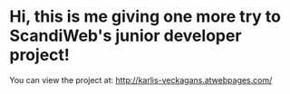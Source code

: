 # Hi, this is me giving one more try to ScandiWeb's junior developer project!
You can view the project at: http://karlis-veckagans.atwebpages.com/
